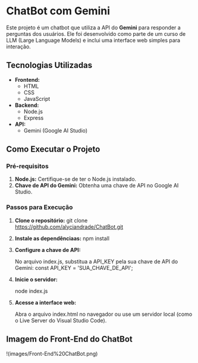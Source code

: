 # ChatBot com Gemini

Este projeto é um chatbot que utiliza a API do **Gemini** para responder a perguntas dos usuários. Ele foi desenvolvido como parte de um curso de LLM (Large Language Models) e inclui uma interface web simples para interação.

## Tecnologias Utilizadas

- **Frontend:**
  - HTML
  - CSS
  - JavaScript
- **Backend:**
  - Node.js
  - Express
- **API:**
  - Gemini (Google AI Studio)

## Como Executar o Projeto

### Pré-requisitos

1. **Node.js:** Certifique-se de ter o Node.js instalado.
2. **Chave de API do Gemini:** Obtenha uma chave de API no Google AI Studio.

### Passos para Execução

1. **Clone o repositório:**
   git clone https://github.com/alyciandrade/ChatBot.git
   
2. **Instale as dependênciaas:**
   npm install

3. **Configure a chave de API:**

   No arquivo index.js, substitua a API_KEY pela sua chave de API do Gemini:
   const API_KEY = 'SUA_CHAVE_DE_API';

4. **Inicie o servidor:**

   node index.js

5. **Acesse a interface web:**

   Abra o arquivo index.html no navegador ou use um servidor local (como o Live Server do Visual Studio Code).

## Imagem do Front-End do ChatBot
!(images/Front-End%20ChatBot.png)
